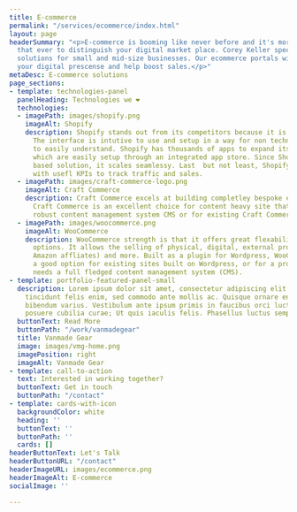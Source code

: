 ```yaml
---
title: E-commerce
permalink: "/services/ecommerce/index.html"
layout: page
headerSummary: "<p>E-commerce is booming like never before and it's more important
  that ever to distinguish your digital market place. Corey Keller specializes in e-commerce
  solutions for small and mid-size businesses. Our ecommerce portals will improve
  your digital prescense and help boost sales.</p>"
metaDesc: E-commerce solutions
page_sections:
- template: technologies-panel
  panelHeading: Technologies we ❤️
  technologies:
  - imagePath: images/shopify.png
    imageAlt: Shopify
    description: Shopify stands out from its competitors because it is user friendly.
      The interface is intutive to use and setup in a way for non technical users
      to easily understand. Shopify has thousands of apps to expand its functionality
      which are easily setup through an integrated app store. Since Shopify is a cloud
      based solution, it scales seamlessy. Last  but not least, Shopify provides you
      with usefl KPIs to track traffic and sales.
  - imagePath: images/craft-commerce-logo.png
    imageAlt: Craft Commerce
    description: Craft Commerce excels at building completley bespoke eCommerce websites.
      Craft Commerce is an excellent choice for content heavy site that need a more
      robust content management system CMS or for existing Craft Commerce sites.
  - imagePath: images/woocommerce.png
    imageAlt: WooCommerce
    description: WooCommerce strength is that it offers great flexability and customization
      options. It allows the selling of physical, digital, external products (e.g
      Amazon affliates) and more. Built as a plugin for Wordpress, WooCommerce is
      a good option for existing sites built on Wordpress, or for a project which
      needs a full fledged content management system (CMS).
- template: portfolio-featured-panel-small
  description: Lorem ipsum dolor sit amet, consectetur adipiscing elit. Pellentesque
    tincidunt felis enim, sed commodo ante mollis ac. Quisque ornare enim nec urna
    bibendum varius. Vestibulum ante ipsum primis in faucibus orci luctus et ultrices
    posuere cubilia curae; Ut quis iaculis felis. Phasellus luctus semper velit.
  buttonText: Read More
  buttonPath: "/work/vanmadegear"
  title: Vanmade Gear
  image: images/vmg-home.png
  imagePosition: right
  imageAlt: Vanmade Gear
- template: call-to-action
  text: Interested in working together?
  buttonText: Get in touch
  buttonPath: "/contact"
- template: cards-with-icon
  backgroundColor: white
  heading: ''
  buttonText: ''
  buttonPath: ''
  cards: []
headerButtonText: Let's Talk
headerButtonURL: "/contact"
headerImageURL: images/ecommerce.png
headerImageAlt: E-commerce
socialImage: ''

---
```

